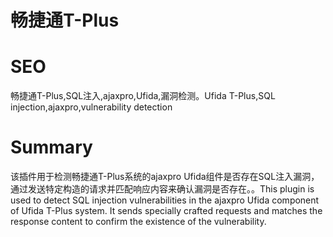 # 畅捷通T-Plus
# SEO
畅捷通T-Plus,SQL注入,ajaxpro,Ufida,漏洞检测。Ufida T-Plus,SQL injection,ajaxpro,vulnerability detection
# Summary
该插件用于检测畅捷通T-Plus系统的ajaxpro Ufida组件是否存在SQL注入漏洞，通过发送特定构造的请求并匹配响应内容来确认漏洞是否存在。。This plugin is used to detect SQL injection vulnerabilities in the ajaxpro Ufida component of Ufida T-Plus system. It sends specially crafted requests and matches the response content to confirm the existence of the vulnerability.
